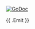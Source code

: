 [![GoDoc](https://godoc.org/github.com/nikunjy/robinhood?status.svg)](https://godoc.org/github.com/nikunjy/robinhood)

{{ .Emit }}
